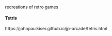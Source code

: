 recreations of retro games


<h4>Tetris</h4>
https://johnpaulkiser.github.io/jp-arcade/tetris.html


